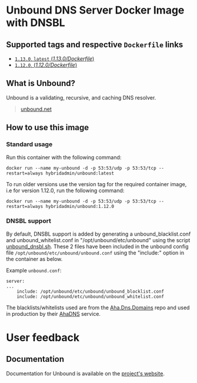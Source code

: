 # Unbound DNS Server Docker Image with DNSBL

## Supported tags and respective `Dockerfile` links

- [`1.13.0`, `latest` (*1.13.0/Dockerfile*)](https://github.com/hybridadmin/docker-unbound/tree/main/1.13.0/Dockerfile)
- [`1.12.0`, (*1.12.0/Dockerfile*)](https://github.com/hybridadmin/docker-unbound/tree/main/1.12.0/Dockerfile)

## What is Unbound?

Unbound is a validating, recursive, and caching DNS resolver.
> [unbound.net](https://unbound.net/)

## How to use this image

### Standard usage

Run this container with the following command:

```console
docker run --name my-unbound -d -p 53:53/udp -p 53:53/tcp --restart=always hybridadmin/unbound:latest
```

To run older versions use the version tag for the required container image, i.e for version 1.12.0, run the following command:

```console
docker run --name my-unbound -d -p 53:53/udp -p 53:53/tcp --restart=always hybridadmin/unbound:1.12.0
```


### DNSBL support

By default, DNSBL support is added by generating a unbound_blacklist.conf and unbound_whitelist.conf in "/opt/unbound/etc/unbound" using the script [unbound_dnsbl.sh](unbound_dnsbl.sh). These 2 files have been
included in the unbound config file `/opt/unbound/etc/unbound/unbound.conf` using the "include:" option in the container as below.

Example `unbound.conf`:
```
server:
...
    include: /opt/unbound/etc/unbound/unbound_blocklist.conf
    include: /opt/unbound/etc/unbound/unbound_whitelist.conf
```

The blacklists/whitelists used are from the [Aha.Dns.Domains](https://github.com/AhaDNS/Aha.Dns.Domains) repo and used in production by their [AhaDNS](https://ahadns.com/) service.



# User feedback

## Documentation

Documentation for Unbound is available on the [project's website](https://unbound.net/).
